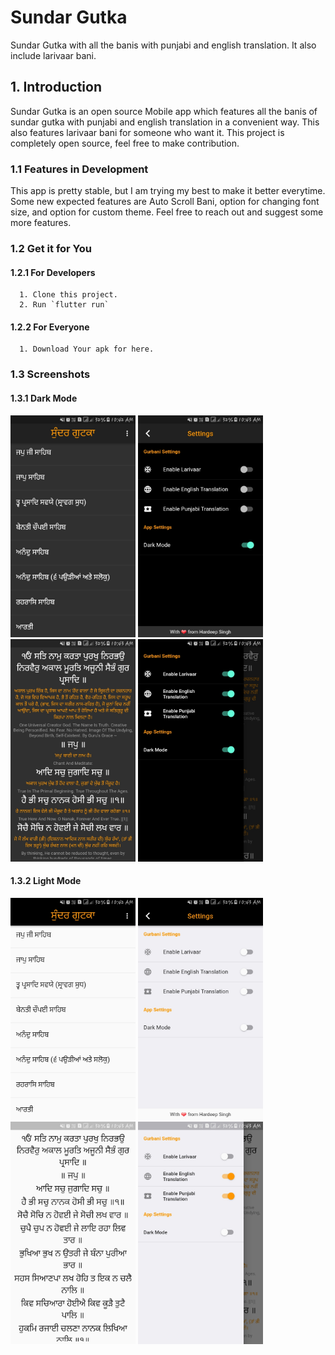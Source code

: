 # Sundar Gutka

Sundar Gutka with all the banis with punjabi and english translation. It also include larivaar bani.

## 1. Introduction
Sundar Gutka is an open source Mobile app which features all the banis of sundar gutka with punjabi and english translation in a convenient way. This also features larivaar bani for someone who want it. This project is completely open source, feel free to make contribution.

### 1.1 Features in Development

This app is pretty stable, but I am trying my best to make it better everytime. Some new expected features are Auto Scroll Bani, option for changing font size, and option for custom theme. Feel free to reach out and suggest some more features.

### 1.2 Get it for You

#### 1.2.1 For Developers
      1. Clone this project.
      2. Run `flutter run`
#### 1.2.2 For Everyone
      1. Download Your apk for here.

### 1.3 Screenshots

#### 1.3.1 Dark Mode
<p float="left">  
  <img src="screenshots/dark_list.jpeg" width="200" />
  <img src="screenshots/dark_settings.jpeg" width="200" /> 
  <img src="screenshots/dark_bani.jpeg" width="200" />
  <img src="screenshots/dark_side.jpeg" width="200" />
</p>

#### 1.3.2 Light Mode
<p float="left">  
  <img src="screenshots/light_list.jpeg" width="200" />
  <img src="screenshots/light_settings.jpeg" width="200" /> 
  <img src="screenshots/light_bani.jpeg" width="200" />
  <img src="screenshots/light_side.jpeg" width="200" />
</p>
